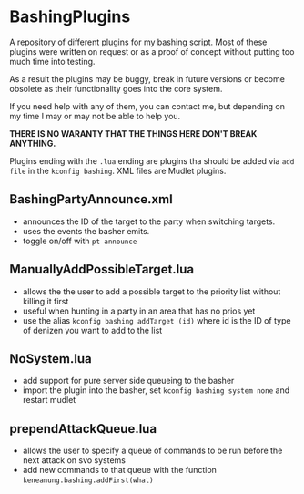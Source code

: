 # BashingPlugins
A repository of different plugins for my bashing script. Most of these plugins were written on request or as a proof of concept
without putting too much time into testing.

As a result the plugins may be buggy, break in future versions or become obsolete as their functionality goes into the core
system.

If you need help with any of them, you can contact me, but depending on my time I may or may not be able to help you.

**THERE IS NO WARANTY THAT THE THINGS HERE DON'T BREAK ANYTHING.**

Plugins ending with the `.lua` ending are plugins tha should be added via `add file` in the `kconfig bashing`. XML files are
Mudlet plugins.

BashingPartyAnnounce.xml
------------------------

- announces the ID of the target to the party when switching targets.
- uses the events the basher emits.
- toggle on/off with `pt announce`
 
ManuallyAddPossibleTarget.lua
-----------------------------

- allows the the user to add a possible target to the priority list without killing it first
- useful when hunting in a party in an area that has no prios yet
- use the alias `kconfig bashing addTarget (id)` where id is the ID of type of denizen you want to add to the list
 
NoSystem.lua
------------

- add support for pure server side queueing to the basher
- import the plugin into the basher, set `kconfig bashing system none` and restart mudlet
 
prependAttackQueue.lua
----------------------

- allows the user to specify a queue of commands to be run before the next attack on svo systems
- add new commands to that queue with the function `keneanung.bashing.addFirst(what)`
